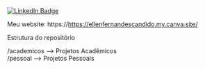<div id="badges">
  <a href="https://www.linkedin.com/in/ellen-fernandes-candido/">
    <img src="https://img.shields.io/badge/LinkedIn-blue?style=for-the-badge&logo=linkedin&logoColor=white" alt="LinkedIn Badge"/>
  </a>
</div>

</div>  


Meu website: https://https://ellenfernandescandido.my.canva.site/

Estrutura do repositório

/academicos --> Projetos Acadêmicos  
/pessoal --> Projetos Pessoais  
